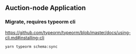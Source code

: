 ## Auction-node Application


### Migrate, requires typeorm cli
https://github.com/typeorm/typeorm/blob/master/docs/using-cli.md#installing-cli
```
yarn typeorm schema:sync
```